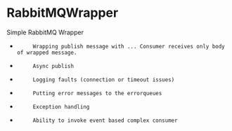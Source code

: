 # RabbitMQWrapper
Simple RabbitMQ Wrapper

-          Wrapping publish message with ... Consumer receives only body of wrapped message.
-          Async publish
-          Logging faults (connection or timeout issues)
-          Putting error messages to the errorqueues
-          Exception handling
-          Ability to invoke event based complex consumer
